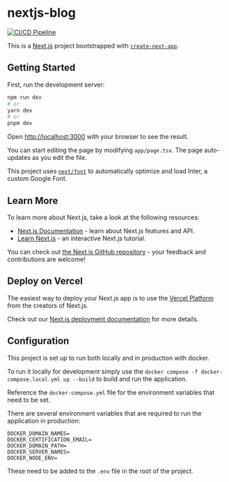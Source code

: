 # nextjs-blog

[![CI/CD Pipeline](https://github.com/hsm2k3/nextjs-blog/actions/workflows/deployment-pipeline.yml/badge.svg)](https://github.com/hsm2k3/nextjs-blog/actions/workflows/deployment-pipeline.yml)



This is a [Next.js](https://nextjs.org/) project bootstrapped with [`create-next-app`](https://github.com/vercel/next.js/tree/canary/packages/create-next-app).

## Getting Started

First, run the development server:

```bash
npm run dev
# or
yarn dev
# or
pnpm dev
```

Open [http://localhost:3000](http://localhost:3000) with your browser to see the result.

You can start editing the page by modifying `app/page.tsx`. The page auto-updates as you edit the file.

This project uses [`next/font`](https://nextjs.org/docs/basic-features/font-optimization) to automatically optimize and load Inter, a custom Google Font.

## Learn More

To learn more about Next.js, take a look at the following resources:

- [Next.js Documentation](https://nextjs.org/docs) - learn about Next.js features and API.
- [Learn Next.js](https://nextjs.org/learn) - an interactive Next.js tutorial.

You can check out [the Next.js GitHub repository](https://github.com/vercel/next.js/) - your feedback and contributions are welcome!

## Deploy on Vercel

The easiest way to deploy your Next.js app is to use the [Vercel Platform](https://vercel.com/new?utm_medium=default-template&filter=next.js&utm_source=create-next-app&utm_campaign=create-next-app-readme) from the creators of Next.js.

Check out our [Next.js deployment documentation](https://nextjs.org/docs/deployment) for more details.


## Configuration

This project is set up to run both locally and in production with docker.

To run it locally for development simply use the `docker compose -f docker-compose.local.yml up --build` to build and run the application.

Reference the `docker-compose.yml` file for the environment variables that need to be set.

There are several environment variables that are required to run the application in production:


```angular2html
DOCKER_DOMAIN_NAMES=
DOCKER_CERTIFICATION_EMAIL=
DOCKER_DOMAIN_PATH=
DOCKER_SERVER_NAMES=
DOCKER_NODE_ENV=
```

These need to be added to the `.env` file in the root of the project.



